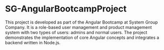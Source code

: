 # SG-AngularBootcampProject
This project is developed as part of the Angular Bootcamp at System Group Company. It is a role-based user management and product management system with two types of users: admins and normal users. The project demonstrates the implementation of core Angular concepts and integrates a backend written in Node.js.
